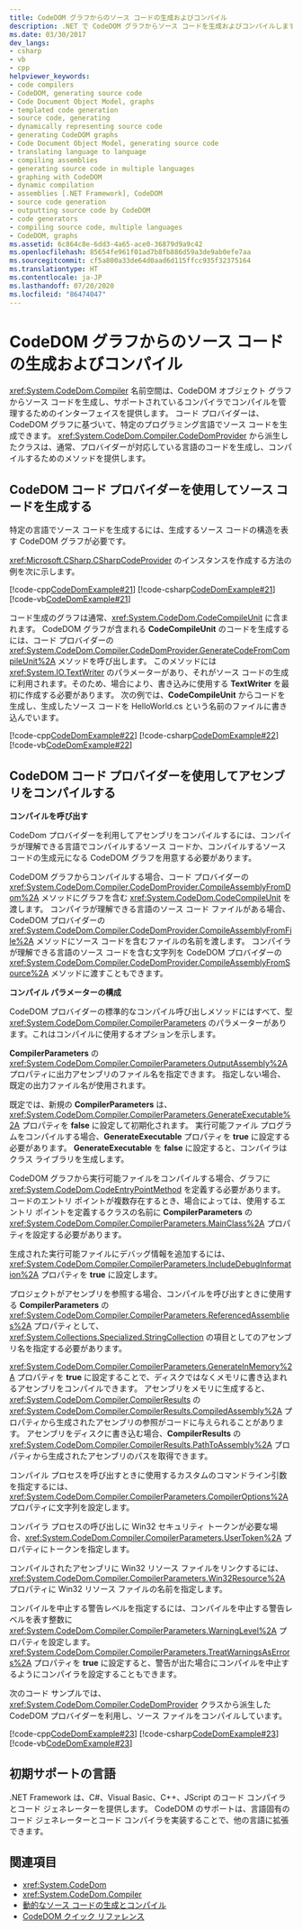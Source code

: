 ```yaml
---
title: CodeDOM グラフからのソース コードの生成およびコンパイル
description: .NET で CodeDOM グラフからソース コードを生成およびコンパイルします。 CodeDOM コード プロバイダーを使用してソース コードを生成し、アセンブリをコンパイルします。
ms.date: 03/30/2017
dev_langs:
- csharp
- vb
- cpp
helpviewer_keywords:
- code compilers
- CodeDOM, generating source code
- Code Document Object Model, graphs
- templated code generation
- source code, generating
- dynamically representing source code
- generating CodeDOM graphs
- Code Document Object Model, generating source code
- translating language to language
- compiling assemblies
- generating source code in multiple languages
- graphing with CodeDOM
- dynamic compilation
- assemblies [.NET Framework], CodeDOM
- source code generation
- outputting source code by CodeDOM
- code generators
- compiling source code, multiple languages
- CodeDOM, graphs
ms.assetid: 6c864c8e-6dd3-4a65-ace0-36879d9a9c42
ms.openlocfilehash: 85654fe961f01ad7b8fb886d59a3de9ab0efe7aa
ms.sourcegitcommit: cf5a800a33de64d0aad6d115ffcc935f32375164
ms.translationtype: HT
ms.contentlocale: ja-JP
ms.lasthandoff: 07/20/2020
ms.locfileid: "86474047"
---
```

# <a name="generating-and-compiling-source-code-from-a-codedom-graph"></a>CodeDOM グラフからのソース コードの生成およびコンパイル
<xref:System.CodeDom.Compiler> 名前空間は、CodeDOM オブジェクト グラフからソース コードを生成し、サポートされているコンパイラでコンパイルを管理するためのインターフェイスを提供します。 コード プロバイダーは、CodeDOM グラフに基づいて、特定のプログラミング言語でソース コードを生成できます。 <xref:System.CodeDom.Compiler.CodeDomProvider> から派生したクラスは、通常、プロバイダーが対応している言語のコードを生成し、コンパイルするためのメソッドを提供します。  
  
## <a name="using-a-codedom-code-provider-to-generate-source-code"></a>CodeDOM コード プロバイダーを使用してソース コードを生成する  
 特定の言語でソース コードを生成するには、生成するソース コードの構造を表す CodeDOM グラフが必要です。  
  
 <xref:Microsoft.CSharp.CSharpCodeProvider> のインスタンスを作成する方法の例を次に示します。  
  
 [!code-cpp[CodeDomExample#21](../../../samples/snippets/cpp/VS_Snippets_CLR/CodeDomExample/CPP/source3.cpp#21)]
 [!code-csharp[CodeDomExample#21](../../../samples/snippets/csharp/VS_Snippets_CLR/CodeDomExample/CS/source3.cs#21)]
 [!code-vb[CodeDomExample#21](../../../samples/snippets/visualbasic/VS_Snippets_CLR/CodeDomExample/VB/source3.vb#21)]  
  
 コード生成のグラフは通常、<xref:System.CodeDom.CodeCompileUnit> に含まれます。 CodeDOM グラフが含まれる **CodeCompileUnit** のコードを生成するには、コード プロバイダーの <xref:System.CodeDom.Compiler.CodeDomProvider.GenerateCodeFromCompileUnit%2A> メソッドを呼び出します。 このメソッドには <xref:System.IO.TextWriter> のパラメーターがあり、それがソース コードの生成に利用されます。そのため、場合により、書き込みに使用する **TextWriter** を最初に作成する必要があります。 次の例では、**CodeCompileUnit** からコードを生成し、生成したソース コードを HelloWorld.cs という名前のファイルに書き込んでいます。  
  
 [!code-cpp[CodeDomExample#22](../../../samples/snippets/cpp/VS_Snippets_CLR/CodeDomExample/CPP/source3.cpp#22)]
 [!code-csharp[CodeDomExample#22](../../../samples/snippets/csharp/VS_Snippets_CLR/CodeDomExample/CS/source3.cs#22)]
 [!code-vb[CodeDomExample#22](../../../samples/snippets/visualbasic/VS_Snippets_CLR/CodeDomExample/VB/source3.vb#22)]  
  
## <a name="using-a-codedom-code-provider-to-compile-assemblies"></a>CodeDOM コード プロバイダーを使用してアセンブリをコンパイルする  
 **コンパイルを呼び出す**  
  
 CodeDom プロバイダーを利用してアセンブリをコンパイルするには、コンパイラが理解できる言語でコンパイルするソース コードか、コンパイルするソース コードの生成元になる CodeDOM グラフを用意する必要があります。  
  
 CodeDOM グラフからコンパイルする場合、コード プロバイダーの <xref:System.CodeDom.Compiler.CodeDomProvider.CompileAssemblyFromDom%2A> メソッドにグラフを含む <xref:System.CodeDom.CodeCompileUnit> を渡します。 コンパイラが理解できる言語のソース コード ファイルがある場合、CodeDOM プロバイダーの <xref:System.CodeDom.Compiler.CodeDomProvider.CompileAssemblyFromFile%2A> メソッドにソース コードを含むファイルの名前を渡します。 コンパイラが理解できる言語のソース コードを含む文字列を CodeDOM プロバイダーの <xref:System.CodeDom.Compiler.CodeDomProvider.CompileAssemblyFromSource%2A> メソッドに渡すこともできます。  
  
 **コンパイル パラメーターの構成**  
  
 CodeDOM プロバイダーの標準的なコンパイル呼び出しメソッドにはすべて、型 <xref:System.CodeDom.Compiler.CompilerParameters> のパラメーターがあります。これはコンパイルに使用するオプションを示します。  
  
 **CompilerParameters** の <xref:System.CodeDom.Compiler.CompilerParameters.OutputAssembly%2A> プロパティに出力アセンブリのファイル名を指定できます。 指定しない場合、既定の出力ファイル名が使用されます。  
  
 既定では、新規の **CompilerParameters** は、<xref:System.CodeDom.Compiler.CompilerParameters.GenerateExecutable%2A> プロパティを **false** に設定して初期化されます。 実行可能ファイル プログラムをコンパイルする場合、**GenerateExecutable** プロパティを **true** に設定する必要があります。 **GenerateExecutable** を **false** に設定すると、コンパイラはクラス ライブラリを生成します。  
  
 CodeDOM グラフから実行可能ファイルをコンパイルする場合、グラフに <xref:System.CodeDom.CodeEntryPointMethod> を定義する必要があります。 コードのエントリ ポイントが複数存在するとき、場合によっては、使用するエントリ ポイントを定義するクラスの名前に **CompilerParameters** の <xref:System.CodeDom.Compiler.CompilerParameters.MainClass%2A> プロパティを設定する必要があります。  
  
 生成された実行可能ファイルにデバッグ情報を追加するには、<xref:System.CodeDom.Compiler.CompilerParameters.IncludeDebugInformation%2A> プロパティを **true** に設定します。  
  
 プロジェクトがアセンブリを参照する場合、コンパイルを呼び出すときに使用する **CompilerParameters** の <xref:System.CodeDom.Compiler.CompilerParameters.ReferencedAssemblies%2A> プロパティとして、<xref:System.Collections.Specialized.StringCollection> の項目としてのアセンブリ名を指定する必要があります。  
  
 <xref:System.CodeDom.Compiler.CompilerParameters.GenerateInMemory%2A> プロパティを **true** に設定することで、ディスクではなくメモリに書き込まれるアセンブリをコンパイルできます。 アセンブリをメモリに生成すると、<xref:System.CodeDom.Compiler.CompilerResults> の <xref:System.CodeDom.Compiler.CompilerResults.CompiledAssembly%2A> プロパティから生成されたアセンブリの参照がコードに与えられることがあります。 アセンブリをディスクに書き込む場合、**CompilerResults** の <xref:System.CodeDom.Compiler.CompilerResults.PathToAssembly%2A> プロパティから生成されたアセンブリのパスを取得できます。  
  
 コンパイル プロセスを呼び出すときに使用するカスタムのコマンドライン引数を指定するには、<xref:System.CodeDom.Compiler.CompilerParameters.CompilerOptions%2A> プロパティに文字列を設定します。  
  
 コンパイラ プロセスの呼び出しに Win32 セキュリティ トークンが必要な場合、<xref:System.CodeDom.Compiler.CompilerParameters.UserToken%2A> プロパティにトークンを指定します。  
  
 コンパイルされたアセンブリに Win32 リソース ファイルをリンクするには、<xref:System.CodeDom.Compiler.CompilerParameters.Win32Resource%2A> プロパティに Win32 リソース ファイルの名前を指定します。  
  
 コンパイルを中止する警告レベルを指定するには、コンパイルを中止する警告レベルを表す整数に <xref:System.CodeDom.Compiler.CompilerParameters.WarningLevel%2A> プロパティを設定します。 <xref:System.CodeDom.Compiler.CompilerParameters.TreatWarningsAsErrors%2A> プロパティを **true** に設定すると、警告が出た場合にコンパイルを中止するようにコンパイラを設定することもできます。  
  
 次のコード サンプルでは、<xref:System.CodeDom.Compiler.CodeDomProvider> クラスから派生した CodeDOM プロバイダーを利用し、ソース ファイルをコンパイルしています。  
  
 [!code-cpp[CodeDomExample#23](../../../samples/snippets/cpp/VS_Snippets_CLR/CodeDomExample/CPP/source3.cpp#23)]
 [!code-csharp[CodeDomExample#23](../../../samples/snippets/csharp/VS_Snippets_CLR/CodeDomExample/CS/source3.cs#23)]
 [!code-vb[CodeDomExample#23](../../../samples/snippets/visualbasic/VS_Snippets_CLR/CodeDomExample/VB/source3.vb#23)]  
  
## <a name="languages-with-initial-support"></a>初期サポートの言語  
 .NET Framework は、C#、Visual Basic、C++、JScript のコード コンパイラとコード ジェネレーターを提供します。 CodeDOM のサポートは、言語固有のコード ジェネレーターとコード コンパイラを実装することで、他の言語に拡張できます。  
  
## <a name="see-also"></a>関連項目

- <xref:System.CodeDom>
- <xref:System.CodeDom.Compiler>
- [動的なソース コードの生成とコンパイル](dynamic-source-code-generation-and-compilation.md)
- [CodeDOM クイック リファレンス](https://docs.microsoft.com/previous-versions/dotnet/netframework-4.0/f1dfsbhc(v=vs.100))
